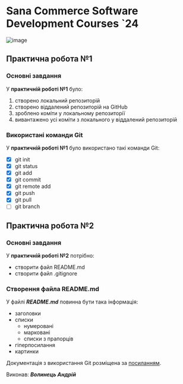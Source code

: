 # Sana Commerce Software Development Courses `24
![image](https://upload.wikimedia.org/wikipedia/commons/0/08/Sana_Commerce_Logo.png)
## Практична робота №1
### Основні завдання
У **практичній роботі №1** було:
1. створено локальний репозиторій
2. створено віддалений репозиторій на GitHub
3. зроблено коміти у локальному репозиторії
4. вивантажено усі коміти з локального у віддалений репозиторій
### Використані команди Git
У **практичній роботі №1** було використано такі команди Git:
- [x] git init
- [x] git status
- [x] git add
- [x] git commit
- [x] git remote add
- [x] git push
- [x] git pull
- [ ] git branch
## Практична робота №2
### Основні завдання
У **практичній роботі №2** потрібно:
* створити файл README.md
* створити файл .gitignore
### Створення файла README.md
У файлі ***README.md*** повинна бути така інформація:
* заголовки
* списки
  * нумеровані
  * марковані
  * списки з прапорців
* гіперпосилання
* картинки

Документація з використання Git розміщена за [посиланням](https://git-scm.com/docs/git).

Виконав: ***Волинець Андрій***